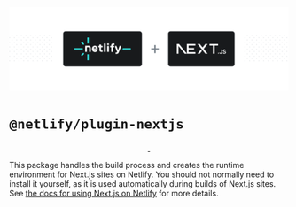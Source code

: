 ![Next.js Runtime](https://github.com/netlify/next-runtime/raw/main/next-js-runtime.png)

# `@netlify/plugin-nextjs`

<p align="center">
  <a aria-label="npm version" href="https://www.npmjs.com/package/@netlify/plugin-nextjs">
    <img alt="" src="https://img.shields.io/npm/v/@netlify/plugin-nextjs">
  </a>
  <a aria-label="MIT License" href="https://img.shields.io/npm/l/@netlify/plugin-nextjs">
    <img alt="" src="https://img.shields.io/npm/l/@netlify/plugin-nextjs">
  </a>
</p>

This package handles the build process and creates the runtime environment for Next.js sites on
Netlify. You should not normally need to install it yourself, as it is used automatically during
builds of Next.js sites. See
[the docs for using Next.js on Netlify](https://docs.netlify.com/frameworks/next-js/overview/) for
more details.
